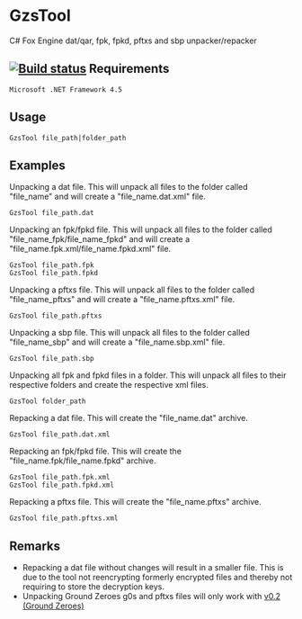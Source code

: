 # GzsTool
C# Fox Engine dat/qar, fpk, fpkd, pftxs and sbp unpacker/repacker
 
[![Build status](https://ci.appveyor.com/api/projects/status/eqetqq6fdggc964b?svg=true)](https://ci.appveyor.com/project/Atvaark/gzstool)
Requirements
--------
```
Microsoft .NET Framework 4.5
```
 
Usage
--------
 
```
GzsTool file_path|folder_path
```
 
Examples
--------

Unpacking a dat file. This will unpack all files to the folder called "file_name" and will create a "file_name.dat.xml" file.
```
GzsTool file_path.dat
```
 
Unpacking an fpk/fpkd file. This will unpack all files to the folder called "file_name_fpk/file_name_fpkd" and will create a "file_name.fpk.xml/file_name.fpkd.xml" file.
```
GzsTool file_path.fpk
GzsTool file_path.fpkd
```

Unpacking a pftxs file. This will unpack all files to the folder called "file_name_pftxs" and will create a "file_name.pftxs.xml" file.
```
GzsTool file_path.pftxs
```

Unpacking a sbp file. This will unpack all files to the folder called "file_name_sbp" and will create a "file_name.sbp.xml" file.
```
GzsTool file_path.sbp
```
 
Unpacking all fpk and fpkd files in a folder. This will unpack all files to their respective folders and create the respective xml files. 
```
GzsTool folder_path
```

Repacking a dat file. This will create the "file_name.dat" archive.
```
GzsTool file_path.dat.xml
```

Repacking an fpk/fpkd file. This will create the "file_name.fpk/file_name.fpkd" archive.
```
GzsTool file_path.fpk.xml
GzsTool file_path.fpkd.xml
```

Repacking a pftxs file. This will create the "file_name.pftxs" archive.
```
GzsTool file_path.pftxs.xml
```

Remarks
--------
* Repacking a dat file without changes will result in a smaller file. This is due to the tool not reencrypting formerly encrypted files and thereby not requiring to store the decryption keys.
* Unpacking Ground Zeroes g0s and pftxs files will only work with [v0.2 (Ground Zeroes)](https://github.com/Atvaark/GzsTool/releases/tag/v0.2)
